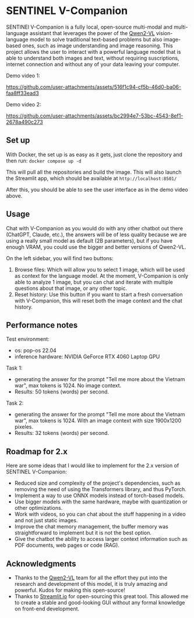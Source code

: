 # SENTINEL V-Companion

SENTINEl V-Companion is a fully local, open-source multi-modal and multi-language assistant that leverages the power of the [Qwen2-VL](https://qwenlm.github.io/blog/qwen2-vl/) vision-language model to solve
traditional text-based problems but also image-based ones, such as image understanding and image reasoning. This project allows the user to interact with a powerful
language model that is able to understand both images and text, without requiring suscriptions, internet connection and without any of your data leaving your computer.

Demo video 1:

https://github.com/user-attachments/assets/516f1c94-cf5b-46d0-ba06-faa8ff33ead3

Demo video 2:

https://github.com/user-attachments/assets/bc2994e7-53bc-4543-8ef1-2678a490c273

## Set up

With Docker, the set up is as easy as it gets, just clone the repository and then run: `docker compose up -d`

This will pull all the repositories and build the image. This will also launch the Streamlit app, which should be available at `http://localhost:8501/`

After this, you should be able to see the user interface as in the demo video above.

## Usage

Chat with V-Companion as you would do with any other chatbot out there (ChatGPT, Claude, etc.), the answers will be of less quality because we are using a really small model as default (2B parameters), but if you have enough VRAM, you could use the bigger and better versions of Qwen2-VL.

On the left sidebar, you will find two buttons:

1. Browse files: Which will allow you to select 1 image, which will be used as context for the language model. At the moment, V-Companion is only able to analyze 1 image, but you can chat and iterate with multiple questions about that image, or any other topic.
2. Reset history: Use this button if you want to start a fresh conversation with V-Companion, this will reset both the image context and the chat history.

## Performance notes

Test environment:
- os: pop-os 22.04
- inference hardware: NVIDIA GeForce RTX 4060 Laptop GPU

Task 1:
- generating the answer for the prompt "Tell me more about the Vietnam war", max tokens is 1024. No image context.
- Results: 50 tokens (words) per second.

Task 2:
- generating the answer for the prompt "Tell me more about the Vietnam war", max tokens is 1024. With an image context with size 1900x1200 pixeles.
- Results: 32 tokens (words) per second.


## Roadmap for 2.x
Here are some ideas that I would like to implement for the 2.x version of SENTINEL V-Companion:
- Reduced size and complexity of the project's dependencies, such as removing the need of using the Transformers library, and thus PyTorch.
- Implement a way to use ONNX models instead of torch-based models.
- Use bigger models with the same hardware, maybe with quantization or other optimizations.
- Work with videos, so you can chat about the stuff happening in a video and not just static images.
- Improve the chat memory management, the buffer memory was straightforward to implement but it is not the best option.
- Give the chatbot the ability to access larger context information such as PDF documents, web pages or code (RAG).


## Acknowledgments

- Thanks to the [Qwen2-VL](https://qwenlm.github.io/blog/qwen2-vl/) team for all the effort they put into the research and development of this model, it is truly amazing and powerful. Kudos for making this open-source!
- Thanks to [Streamlit.io](https://github.com/streamlit/streamlit) for open-sourcing this great tool. This allowed me to create a stable and good-looking GUI without any formal knowledge on front-end development.
